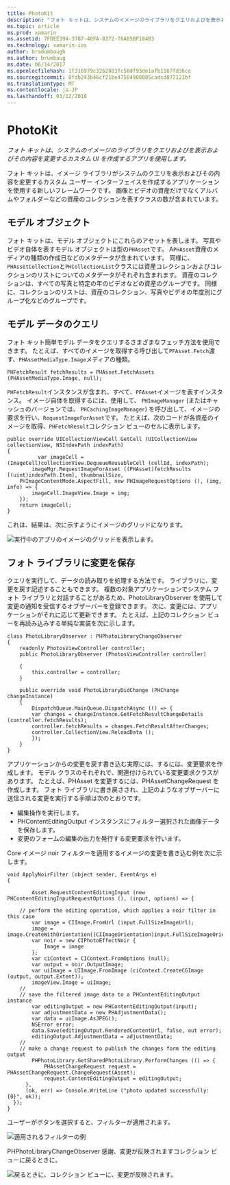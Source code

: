 ```yaml
---
title: PhotoKit
description: "フォト キットは、システムのイメージのライブラリをクエリおよびを表示およびその内容を変更するカスタム UI を作成するアプリを使用します。"
ms.topic: article
ms.prod: xamarin
ms.assetid: 7FDEE394-3787-40FA-8372-76A05BF184B3
ms.technology: xamarin-ios
author: bradumbaugh
ms.author: brumbaug
ms.date: 06/14/2017
ms.openlocfilehash: 1f316979c3262883fc58df93de1afb1167fd36ce
ms.sourcegitcommit: 0fdb243b46cf21be47584900805cadcd077121bf
ms.translationtype: MT
ms.contentlocale: ja-JP
ms.lasthandoff: 03/12/2018
---
```

# <a name="photokit"></a>PhotoKit

_フォト キットは、システムのイメージのライブラリをクエリおよびを表示およびその内容を変更するカスタム UI を作成するアプリを使用します。_

フォト キットは、イメージ ライブラリがシステムのクエリを表示およびその内容を変更するカスタム ユーザー インターフェイスを作成するアプリケーションを使用する新しいフレームワークです。 画像とビデオの資産だけでなくアルバムやフォルダーなどの資産のコレクションを表すクラスの数が含まれています。

## <a name="model-objects"></a>モデル オブジェクト
フォト キットは、モデル オブジェクトにこれらのアセットを表します。 写真やビデオ自体を表すモデル オブジェクトは型の`PHAsset`です。 A`PHAsset`資産のメディアの種類の作成日などのメタデータが含まれています。
同様に、`PHAssetCollection`と`PHCollectionList`クラスには資産コレクションおよびコレクションのリストについてのメタデータがそれぞれ含まれます。 資産のコレクションは、すべての写真と特定の年のビデオなどの資産のグループです。 同様に、コレクションのリストは、資産のコレクション、写真やビデオの年度別にグループ化などのグループです。

## <a name="querying-model-data"></a>モデル データのクエリ
フォト キット簡単モデル データをクエリするさまざまなフェッチ方法を使用できます。 たとえば、すべてのイメージを取得する呼び出して`PFAsset.Fetch`渡す、`PHAssetMediaType.Image`メディアの種類。

    PHFetchResult fetchResults = PHAsset.FetchAssets (PHAssetMediaType.Image, null);

`PHFetchResult`インスタンスが含まれ、すべて、`PFAsset`イメージを表すインスタンス。 イメージ自体を取得するには、使用して、 `PHImageManager` (またはキャッシュのバージョンでは、 `PHCachingImageManager`) を呼び出して、イメージの要求を行い、`RequestImageForAsset`です。 たとえば、次のコードが各資産のイメージを取得、`PHFetchResult`コレクション ビューのセルに表示します。


    public override UICollectionViewCell GetCell (UICollectionView collectionView, NSIndexPath indexPath)
    {
              var imageCell = (ImageCell)collectionView.DequeueReusableCell (cellId, indexPath);
            imageMgr.RequestImageForAsset ((PHAsset)fetchResults [(uint)indexPath.Item], thumbnailSize,
        PHImageContentMode.AspectFill, new PHImageRequestOptions (), (img, info) => {
            imageCell.ImageView.Image = img;
        });
        return imageCell;
    }

これは、結果は、次に示すようにイメージのグリッドになります。

![](photokit-images/image4.png "実行中のアプリのイメージのグリッドを表示します。")
 
## <a name="saving-changes-to-the-photo-library"></a>フォト ライブラリに変更を保存

クエリを実行して、データの読み取りを処理する方法です。 ライブラリに、変更を戻す記述することもできます。 複数の対象アプリケーションでシステム フォト ライブラリと対話することがあるため、PhotoLibraryObserver を使用して変更の通知を受信するオブザーバーを登録できます。 次に、変更には、アプリケーションがそれに応じて更新できます。 たとえば、上記のコレクション ビューを再読み込みする単純な実装を次に示します。

    class PhotoLibraryObserver : PHPhotoLibraryChangeObserver
    {
        readonly PhotosViewController controller;
        public PhotoLibraryObserver (PhotosViewController controller)
        
        {
            this.controller = controller;
        }
    
        public override void PhotoLibraryDidChange (PHChange changeInstance)
        {
            DispatchQueue.MainQueue.DispatchAsync (() => {
            var changes = changeInstance.GetFetchResultChangeDetails (controller.fetchResults);
            controller.fetchResults = changes.FetchResultAfterChanges;
            controller.CollectionView.ReloadData ();
            });
        }
    }
    
アプリケーションからの変更を戻す書き込む実際には、するには、変更要求を作成します。 モデル クラスのそれぞれで、関連付けられている変更要求クラスがあります。 たとえば、PHAsset を変更するには、PHAssetChangeRequest を作成します。 フォト ライブラリに書き戻さされ、上記のようなオブザーバーに送信される変更を実行する手順は次のとおりです。

-   編集操作を実行します。
-   PHContentEditingOutput インスタンスにフィルター選択された画像データを保存します。
-   変更のフォームの編集の出力を発行する変更要求を行います。

Core イメージ noir フィルターを適用するイメージの変更を書き込む例を次に示します。

    void ApplyNoirFilter (object sender, EventArgs e)
    {
            
            Asset.RequestContentEditingInput (new PHContentEditingInputRequestOptions (), (input, options) => {
            
        // perform the editing operation, which applies a noir filter in this case
            var image = CIImage.FromUrl (input.FullSizeImageUrl);
            image = image.CreateWithOrientation((CIImageOrientation)input.FullSizeImageOrientation);
            var noir = new CIPhotoEffectNoir {
                Image = image
            };
            var ciContext = CIContext.FromOptions (null);
            var output = noir.OutputImage;
            var uiImage = UIImage.FromImage (ciContext.CreateCGImage (output, output.Extent));
            imageView.Image = uiImage;
        //
        // save the filtered image data to a PHContentEditingOutput instance
            var editingOutput = new PHContentEditingOutput(input);
            var adjustmentData = new PHAdjustmentData();
            var data = uiImage.AsJPEG();
            NSError error;
            data.Save(editingOutput.RenderedContentUrl, false, out error);
            editingOutput.AdjustmentData = adjustmentData;
        //
        // make a change request to publish the changes form the editing output
            PHPhotoLibrary.GetSharedPhotoLibrary.PerformChanges (() => {
                PHAssetChangeRequest request = PHAssetChangeRequest.ChangeRequest(Asset);
                request.ContentEditingOutput = editingOutput;
          },
          (ok, err) => Console.WriteLine ("photo updated successfully: {0}", ok));
      });
    }
    
ユーザーがボタンを選択すると、フィルターが適用されます。

![](photokit-images/image5.png "適用されるフィルターの例")
 
PHPhotoLibraryChangeObserver 感謝、変更が反映されますコレクション ビューに戻るときに。

![](photokit-images/image6.png "戻るときに、コレクション ビューに、変更が反映されます。")
